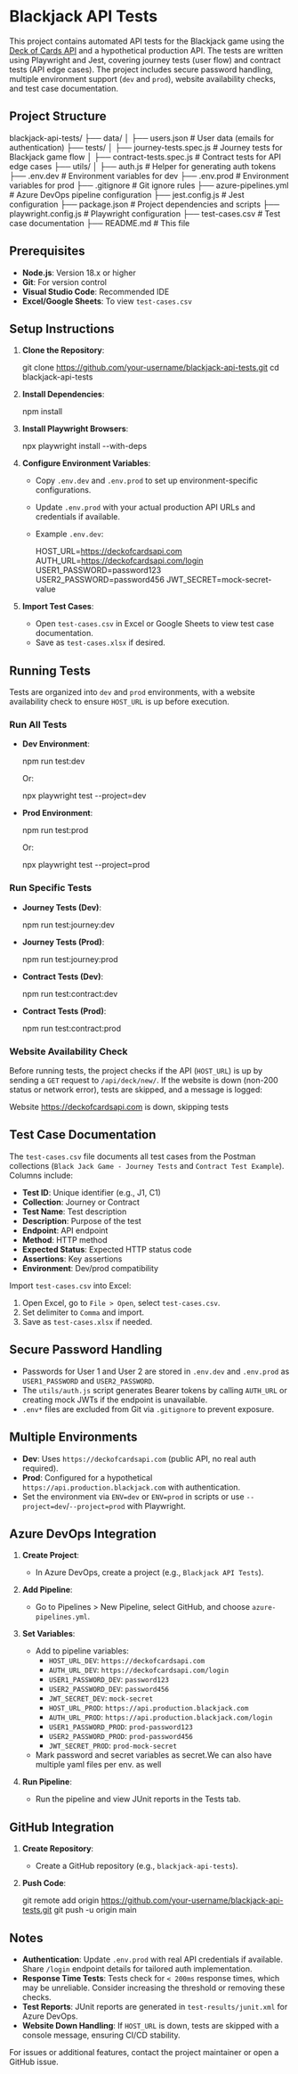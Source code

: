 # Blackjack API Tests

This project contains automated API tests for the Blackjack game using the [Deck of Cards API](https://deckofcardsapi.com/) and a hypothetical production API. The tests are written using Playwright and Jest, covering journey tests (user flow) and contract tests (API edge cases). The project includes secure password handling, multiple environment support (`dev` and `prod`), website availability checks, and test case documentation.

## Project Structure


blackjack-api-tests/
├── data/
│   ├── users.json              # User data (emails for authentication)
├── tests/
│   ├── journey-tests.spec.js   # Journey tests for Blackjack game flow
│   ├── contract-tests.spec.js  # Contract tests for API edge cases
├── utils/
│   ├── auth.js                 # Helper for generating auth tokens
├── .env.dev                    # Environment variables for dev
├── .env.prod                   # Environment variables for prod
├── .gitignore                  # Git ignore rules
├── azure-pipelines.yml         # Azure DevOps pipeline configuration
├── jest.config.js              # Jest configuration
├── package.json                # Project dependencies and scripts
├── playwright.config.js        # Playwright configuration
├── test-cases.csv              # Test case documentation
├── README.md                   # This file


## Prerequisites

- **Node.js**: Version 18.x or higher
- **Git**: For version control
- **Visual Studio Code**: Recommended IDE
- **Excel/Google Sheets**: To view `test-cases.csv`

## Setup Instructions

1. **Clone the Repository**:
   
   git clone https://github.com/your-username/blackjack-api-tests.git
   cd blackjack-api-tests
   

2. **Install Dependencies**:
   
   npm install
   

3. **Install Playwright Browsers**:
   
   npx playwright install --with-deps
   

4. **Configure Environment Variables**:
   - Copy `.env.dev` and `.env.prod` to set up environment-specific configurations.
   - Update `.env.prod` with your actual production API URLs and credentials if available.
   - Example `.env.dev`:
     
     HOST_URL=https://deckofcardsapi.com
     AUTH_URL=https://deckofcardsapi.com/login
     USER1_PASSWORD=password123
     USER2_PASSWORD=password456
     JWT_SECRET=mock-secret-value
     

5. **Import Test Cases**:
   - Open `test-cases.csv` in Excel or Google Sheets to view test case documentation.
   - Save as `test-cases.xlsx` if desired.

## Running Tests

Tests are organized into `dev` and `prod` environments, with a website availability check to ensure `HOST_URL` is up before execution.

### Run All Tests

- **Dev Environment**:
  
  npm run test:dev

  Or:
  
  npx playwright test --project=dev
  

- **Prod Environment**:
  
  npm run test:prod
  
  Or:
  
  npx playwright test --project=prod
  

### Run Specific Tests

- **Journey Tests (Dev)**:
  
  npm run test:journey:dev
  

- **Journey Tests (Prod)**:
  
  npm run test:journey:prod
  

- **Contract Tests (Dev)**:
  
  npm run test:contract:dev
  

- **Contract Tests (Prod)**:
  
  npm run test:contract:prod
  

### Website Availability Check

Before running tests, the project checks if the API (`HOST_URL`) is up by sending a `GET` request to `/api/deck/new/`. If the website is down (non-200 status or network error), tests are skipped, and a message is logged:

Website https://deckofcardsapi.com is down, skipping tests


## Test Case Documentation

The `test-cases.csv` file documents all test cases from the Postman collections (`Black Jack Game - Journey Tests` and `Contract Test Example`). Columns include:
- **Test ID**: Unique identifier (e.g., J1, C1)
- **Collection**: Journey or Contract
- **Test Name**: Test description
- **Description**: Purpose of the test
- **Endpoint**: API endpoint
- **Method**: HTTP method
- **Expected Status**: Expected HTTP status code
- **Assertions**: Key assertions
- **Environment**: Dev/prod compatibility

Import `test-cases.csv` into Excel:
1. Open Excel, go to `File > Open`, select `test-cases.csv`.
2. Set delimiter to `Comma` and import.
3. Save as `test-cases.xlsx` if needed.

## Secure Password Handling

- Passwords for User 1 and User 2 are stored in `.env.dev` and `.env.prod` as `USER1_PASSWORD` and `USER2_PASSWORD`.
- The `utils/auth.js` script generates Bearer tokens by calling `AUTH_URL` or creating mock JWTs if the endpoint is unavailable.
- `.env*` files are excluded from Git via `.gitignore` to prevent exposure.

## Multiple Environments

- **Dev**: Uses `https://deckofcardsapi.com` (public API, no real auth required).
- **Prod**: Configured for a hypothetical `https://api.production.blackjack.com` with authentication.
- Set the environment via `ENV=dev` or `ENV=prod` in scripts or use `--project=dev`/`--project=prod` with Playwright.

## Azure DevOps Integration

1. **Create Project**:
   - In Azure DevOps, create a project (e.g., `Blackjack API Tests`).

2. **Add Pipeline**:
   - Go to Pipelines > New Pipeline, select GitHub, and choose `azure-pipelines.yml`.

3. **Set Variables**:
   - Add to pipeline variables:
     - `HOST_URL_DEV`: `https://deckofcardsapi.com`
     - `AUTH_URL_DEV`: `https://deckofcardsapi.com/login`
     - `USER1_PASSWORD_DEV`: `password123`
     - `USER2_PASSWORD_DEV`: `password456`
     - `JWT_SECRET_DEV`: `mock-secret`
     - `HOST_URL_PROD`: `https://api.production.blackjack.com`
     - `AUTH_URL_PROD`: `https://api.production.blackjack.com/login`
     - `USER1_PASSWORD_PROD`: `prod-password123`
     - `USER2_PASSWORD_PROD`: `prod-password456`
     - `JWT_SECRET_PROD`: `prod-mock-secret`
   - Mark password and secret variables as secret.We can also have multiple yaml files per env. as well

4. **Run Pipeline**:
   - Run the pipeline and view JUnit reports in the Tests tab.

## GitHub Integration

1. **Create Repository**:
   - Create a GitHub repository (e.g., `blackjack-api-tests`).

2. **Push Code**:
   
   git remote add origin https://github.com/your-username/blackjack-api-tests.git
   git push -u origin main
   

## Notes

- **Authentication**: Update `.env.prod` with real API credentials if available. Share `/login` endpoint details for tailored auth implementation.
- **Response Time Tests**: Tests check for `< 200ms` response times, which may be unreliable. Consider increasing the threshold or removing these checks.
- **Test Reports**: JUnit reports are generated in `test-results/junit.xml` for Azure DevOps.
- **Website Down Handling**: If `HOST_URL` is down, tests are skipped with a console message, ensuring CI/CD stability.

For issues or additional features, contact the project maintainer or open a GitHub issue.